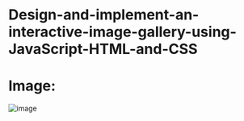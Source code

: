 # Design-and-implement-an-interactive-image-gallery-using-JavaScript-HTML-and-CSS

# Image:
![image](https://github.com/user-attachments/assets/a125dd52-795e-4599-98d0-f3430ab58578)

